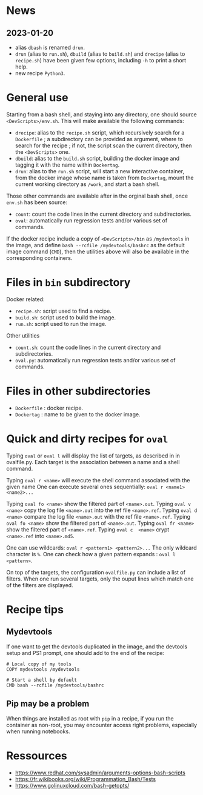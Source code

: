 
# News

## 2023-01-20

- alias `dbash` is renamed `drun`.
- `drun` (alias to `run.sh`), `dbuild` (alias to `build.sh`) and `drecipe` (alias to `recipe.sh`) have been given few options, including `-h` to print a short help.
- new recipe `Python3`.


# General use

Starting from a bash shell, and staying into any directory, one should source `<DevScripts>/env.sh`. This will make available the following commands:
- `drecipe`: alias to the `recipe.sh` script, which recursively search for a `Dockerfile` ; a subdirectory can be provided as argument, where to search for the recipe ; if not, the script scan the current directory, then the `<DevScripts>` one.
- `dbuild`: alias to the `build.sh` script, building the docker image and tagging it with the name within `Dockertag`.
- `drun`: alias to the `run.sh` script, will start a new interactive container, from the docker image whose name is taken from `Dockertag`, mount the current working directory as `/work`, and start a bash shell.

Those other commands  are available after in the orginal bash shell, once `env.sh` has been source:
- `count`: count the code lines in the current directory and subdirectories.
- `oval`: automatically run regression tests and/or various set of commands.

If the docker recipe include a copy of `<DevScripts>/bin` as `/mydevtools` in the image, and define `bash --rcfile /mydevtools/bashrc` as the default image command (`CMD`), then the utilities above will also be available in the corresponding containers.


# Files in `bin` subdirectory

Docker related:
* `recipe.sh`: script used to find a recipe.
* `build.sh`: script used to build the image.
* `run.sh`: script used to run the image.

Other utilities
- `count.sh`: count the code lines in the current directory and subdirectories.
- `oval.py`: automatically run regression tests and/or various set of commands.


# Files in other subdirectories

* `Dockerfile` : docker recipe.
* `Dockertag` : name to be given to the docker image.
 

# Quick and dirty recipes for `oval`

Typing `oval` or `oval l` will display the list of targets, as described in in ovalfile.py.
Each target is the association between a name and a shell command.

Typing `oval r <name>` will execute the shell command associated with the given name
One can execute several ones sequentially: `oval r <name1> <name2>...`

Typing `oval fo <name>` show the filtered part of `<name>.out`.
Typing `oval v  <name>` copy the log file `<name>.out` into the ref file `<name>.ref`.
Typing `oval d  <name>` compare the log file `<name>.out` with the ref file `<name>.ref`.
Typing `oval fo <name>` show the filtered part of `<name>.out`.
Typing `oval fr <name>` show the filtered part of `<name>.ref`.
Typing `oval c  <name>` crypt `<name>.ref` into `<name>.md5`.

One can use wildcards: `oval r <pattern1> <pattern2>...`
The only wildcard character is `%`.
One can check how a given pattern expands : `oval l <pattern>`.

On top of the targets, the configuration `ovalfile.py` can include a list of filters.
When one run several targets, only the ouput lines which match one of the filters
are displayed.

# Recipe tips

## Mydevtools

If one want to get the devtools duplicated in the image,
and the devtools setup and PS1 prompt, one should add to the end of the recipe:

```
# Local copy of my tools
COPY mydevtools /mydevtools

# Start a shell by default
CMD bash --rcfile /mydevtools/bashrc
```


## Pip may be a problem

When things are installed as root with `pip` in a recipe, if you run the container as
non-root, you may encounter access right problems, especially when running notebooks. 


# Ressources

- https://www.redhat.com/sysadmin/arguments-options-bash-scripts
- https://fr.wikibooks.org/wiki/Programmation_Bash/Tests
- https://www.golinuxcloud.com/bash-getopts/
